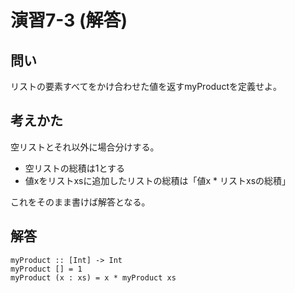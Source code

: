 演習7-3 (解答)
==============

問い
----

リストの要素すべてをかけ合わせた値を返すmyProductを定義せよ。

考えかた
--------

空リストとそれ以外に場合分けする。

* 空リストの総積は1とする
* 値xをリストxsに追加したリストの総積は「値x * リストxsの総積」

これをそのまま書けば解答となる。

解答
----

    myProduct :: [Int] -> Int
    myProduct [] = 1
    myProduct (x : xs) = x * myProduct xs
